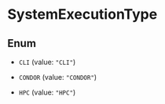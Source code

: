 
# SystemExecutionType

## Enum


* `CLI` (value: `"CLI"`)

* `CONDOR` (value: `"CONDOR"`)

* `HPC` (value: `"HPC"`)



